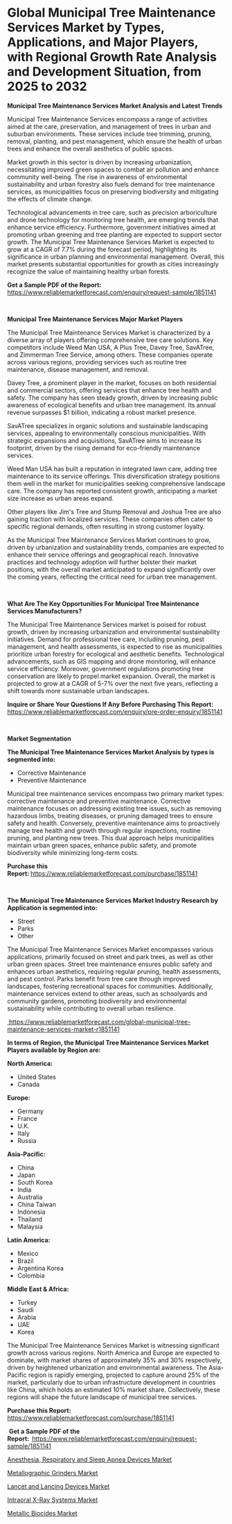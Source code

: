 <p><h1>Global Municipal Tree Maintenance Services Market by Types, Applications, and Major Players, with Regional Growth Rate Analysis and Development Situation, from 2025 to 2032</h1></p><p><strong>Municipal Tree Maintenance Services Market Analysis and Latest Trends</strong></p>
<p><p>Municipal Tree Maintenance Services encompass a range of activities aimed at the care, preservation, and management of trees in urban and suburban environments. These services include tree trimming, pruning, removal, planting, and pest management, which ensure the health of urban trees and enhance the overall aesthetics of public spaces. </p><p>Market growth in this sector is driven by increasing urbanization, necessitating improved green spaces to combat air pollution and enhance community well-being. The rise in awareness of environmental sustainability and urban forestry also fuels demand for tree maintenance services, as municipalities focus on preserving biodiversity and mitigating the effects of climate change. </p><p>Technological advancements in tree care, such as precision arboriculture and drone technology for monitoring tree health, are emerging trends that enhance service efficiency. Furthermore, government initiatives aimed at promoting urban greening and tree planting are expected to support sector growth. The Municipal Tree Maintenance Services Market is expected to grow at a CAGR of 7.7% during the forecast period, highlighting its significance in urban planning and environmental management. Overall, this market presents substantial opportunities for growth as cities increasingly recognize the value of maintaining healthy urban forests.</p></p>
<p><strong>Get a Sample PDF of the Report:&nbsp;</strong> <a href="https://www.reliablemarketforecast.com/enquiry/request-sample/1851141?utm_campaign=2011&utm_medium=2&utm_source=Github&utm_content=ia&utm_term=07012025&utm_id=municipal-tree-maintenance-services">https://www.reliablemarketforecast.com/enquiry/request-sample/1851141</a></p>
<p>&nbsp;</p>
<p><strong>Municipal Tree Maintenance Services Major Market Players</strong></p>
<p><p>The Municipal Tree Maintenance Services Market is characterized by a diverse array of players offering comprehensive tree care solutions. Key competitors include Weed Man USA, A Plus Tree, Davey Tree, SavATree, and Zimmerman Tree Service, among others. These companies operate across various regions, providing services such as routine tree maintenance, disease management, and removal.</p><p>Davey Tree, a prominent player in the market, focuses on both residential and commercial sectors, offering services that enhance tree health and safety. The company has seen steady growth, driven by increasing public awareness of ecological benefits and urban tree management. Its annual revenue surpasses $1 billion, indicating a robust market presence.</p><p>SavATree specializes in organic solutions and sustainable landscaping services, appealing to environmentally conscious municipalities. With strategic expansions and acquisitions, SavATree aims to increase its footprint, driven by the rising demand for eco-friendly maintenance services.</p><p>Weed Man USA has built a reputation in integrated lawn care, adding tree maintenance to its service offerings. This diversification strategy positions them well in the market for municipalities seeking comprehensive landscape care. The company has reported consistent growth, anticipating a market size increase as urban areas expand.</p><p>Other players like Jim's Tree and Stump Removal and Joshua Tree are also gaining traction with localized services. These companies often cater to specific regional demands, often resulting in strong customer loyalty.</p><p>As the Municipal Tree Maintenance Services Market continues to grow, driven by urbanization and sustainability trends, companies are expected to enhance their service offerings and geographical reach. Innovative practices and technology adoption will further bolster their market positions, with the overall market anticipated to expand significantly over the coming years, reflecting the critical need for urban tree management.</p></p>
<p>&nbsp;</p>
<p><strong>What Are The Key Opportunities For Municipal Tree Maintenance Services Manufacturers?</strong></p>
<p><p>The Municipal Tree Maintenance Services market is poised for robust growth, driven by increasing urbanization and environmental sustainability initiatives. Demand for professional tree care, including pruning, pest management, and health assessments, is expected to rise as municipalities prioritize urban forestry for ecological and aesthetic benefits. Technological advancements, such as GIS mapping and drone monitoring, will enhance service efficiency. Moreover, government regulations promoting tree conservation are likely to propel market expansion. Overall, the market is projected to grow at a CAGR of 5-7% over the next five years, reflecting a shift towards more sustainable urban landscapes.</p></p>
<p><strong>Inquire or Share Your Questions If Any Before Purchasing This Report:</strong> <a href="https://www.reliablemarketforecast.com/enquiry/pre-order-enquiry/1851141?utm_campaign=2011&utm_medium=2&utm_source=Github&utm_content=ia&utm_term=07012025&utm_id=municipal-tree-maintenance-services">https://www.reliablemarketforecast.com/enquiry/pre-order-enquiry/1851141</a></p>
<p>&nbsp;</p>
<p><strong>Market Segmentation</strong></p>
<p><strong>The Municipal Tree Maintenance Services Market Analysis by types is segmented into:</strong></p>
<p><ul><li>Corrective Maintenance</li><li>Preventive Maintenance</li></ul></p>
<p><p>Municipal tree maintenance services encompass two primary market types: corrective maintenance and preventive maintenance. Corrective maintenance focuses on addressing existing tree issues, such as removing hazardous limbs, treating diseases, or pruning damaged trees to ensure safety and health. Conversely, preventive maintenance aims to proactively manage tree health and growth through regular inspections, routine pruning, and planting new trees. This dual approach helps municipalities maintain urban green spaces, enhance public safety, and promote biodiversity while minimizing long-term costs.</p></p>
<p><strong>Purchase this Report:&nbsp;</strong><a href="https://www.reliablemarketforecast.com/purchase/1851141?utm_campaign=2011&utm_medium=2&utm_source=Github&utm_content=ia&utm_term=07012025&utm_id=municipal-tree-maintenance-services">https://www.reliablemarketforecast.com/purchase/1851141</a></p>
<p>&nbsp;</p>
<p><strong>The Municipal Tree Maintenance Services Market Industry Research by Application is segmented into:</strong></p>
<p><ul><li>Street</li><li>Parks</li><li>Other</li></ul></p>
<p><p>The Municipal Tree Maintenance Services Market encompasses various applications, primarily focused on street and park trees, as well as other urban green spaces. Street tree maintenance ensures public safety and enhances urban aesthetics, requiring regular pruning, health assessments, and pest control. Parks benefit from tree care through improved landscapes, fostering recreational spaces for communities. Additionally, maintenance services extend to other areas, such as schoolyards and community gardens, promoting biodiversity and environmental sustainability while contributing to overall urban resilience.</p></p>
<p><a href="https://www.reliablemarketforecast.com/global-municipal-tree-maintenance-services-market-r1851141?utm_campaign=2011&utm_medium=2&utm_source=Github&utm_content=ia&utm_term=07012025&utm_id=municipal-tree-maintenance-services">&nbsp;https://www.reliablemarketforecast.com/global-municipal-tree-maintenance-services-market-r1851141</a></p>
<p><strong>In terms of Region, the Municipal Tree Maintenance Services Market Players available by Region are:</strong></p>
<p>
    <p> <strong> North America: </strong>
        <ul>
            <li>United States</li>
            <li>Canada</li>
        </ul>
        </p> 
    <p> <strong> Europe: </strong>
        <ul>
            <li>Germany</li>
            <li>France</li>
            <li>U.K.</li>
            <li>Italy</li>
            <li>Russia</li>
        </ul>
        </p> 
    <p> <strong> Asia-Pacific: </strong>
        <ul>
            <li>China</li>
            <li>Japan</li>
            <li>South Korea</li>
            <li>India</li>
            <li>Australia</li>
            <li>China Taiwan</li>
            <li>Indonesia</li>
            <li>Thailand</li>
            <li>Malaysia</li>
        </ul>
        </p> 
    <p> <strong> Latin America: </strong>
        <ul>
            <li>Mexico</li>
            <li>Brazil</li>
            <li>Argentina Korea</li>
            <li>Colombia</li>
        </ul>
        </p> 
    <p> <strong> Middle East & Africa: </strong>
        <ul>
            <li>Turkey</li>
            <li>Saudi</li>
            <li>Arabia</li>
            <li>UAE</li>
            <li>Korea</li>
        </ul>
    </p>
    </p>
<p><p>The Municipal Tree Maintenance Services Market is witnessing significant growth across various regions. North America and Europe are expected to dominate, with market shares of approximately 35% and 30% respectively, driven by heightened urbanization and environmental awareness. The Asia-Pacific region is rapidly emerging, projected to capture around 25% of the market, particularly due to urban infrastructure development in countries like China, which holds an estimated 10% market share. Collectively, these regions will shape the future landscape of municipal tree services.</p></p>
<p><strong>Purchase this Report: </strong><a href="https://www.reliablemarketforecast.com/purchase/1851141?utm_campaign=2011&utm_medium=2&utm_source=Github&utm_content=ia&utm_term=07012025&utm_id=municipal-tree-maintenance-services">https://www.reliablemarketforecast.com/purchase/1851141</a></p>
<p>&nbsp;<strong>Get a Sample PDF of the Report:&nbsp;&nbsp;</strong><a href="https://www.reliablemarketforecast.com/enquiry/request-sample/1851141?utm_campaign=2011&utm_medium=2&utm_source=Github&utm_content=ia&utm_term=07012025&utm_id=municipal-tree-maintenance-services">https://www.reliablemarketforecast.com/enquiry/request-sample/1851141</a></p>
<p><strong></strong></p>
<p><p><a href="https://www.linkedin.com/pulse/anesthesia-respiratory-sleep-apnea-devices-market-2025-m59jf?utm_campaign=2011&utm_medium=2&utm_source=Github&utm_content=ia&utm_term=07012025&utm_id=municipal-tree-maintenance-services">Anesthesia, Respiratory and Sleep Apnea Devices Market</a></p><p><a href="https://www.linkedin.com/pulse/current-evaluation-future-growth-potential-metallographic-z4uyf?utm_campaign=2011&utm_medium=2&utm_source=Github&utm_content=ia&utm_term=07012025&utm_id=municipal-tree-maintenance-services">Metallographic Grinders Market</a></p><p><a href="https://www.linkedin.com/pulse/market-size-growth-projections-lancet-lancing-devices-42jaf?utm_campaign=2011&utm_medium=2&utm_source=Github&utm_content=ia&utm_term=07012025&utm_id=municipal-tree-maintenance-services">Lancet and Lancing Devices Market</a></p><p><a href="https://www.linkedin.com/pulse/key-trends-driving-intraoral-x-ray-systems-market-growth-uksof?utm_campaign=2011&utm_medium=2&utm_source=Github&utm_content=ia&utm_term=07012025&utm_id=municipal-tree-maintenance-services">Intraoral X-Ray Systems Market</a></p><p><a href="https://www.linkedin.com/pulse/study-extensively-examines-metallic-biocidesmarket-size-j4s6f?utm_campaign=2011&utm_medium=2&utm_source=Github&utm_content=ia&utm_term=07012025&utm_id=municipal-tree-maintenance-services">Metallic Biocides Market</a></p></p>